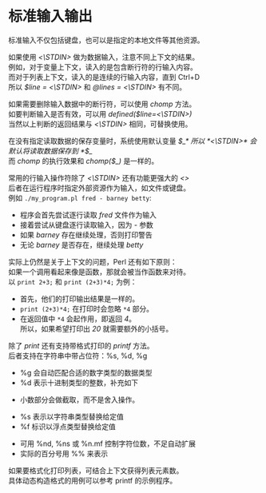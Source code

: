 # 标准输入输出
标准输入不仅包括键盘，也可以是指定的本地文件等其他资源。  

如果使用 *<\STDIN>* 做为数据输入，注意不同上下文的结果。  
例如，对于变量上下文，读入的是包含断行符的行输入内容。  
而对于列表上下文，读入的是连续的行输入内容，直到 Ctrl+D  
所以 *$line = <\STDIN>* 和 *@lines = <\STDIN>* 有不同。  

如果需要删除输入数据中的断行符，可以使用 *chomp* 方法。  
如要判断输入是否有效，可以用 *defined($line=<\STDIN>)*  
当然以上判断的返回结果与 *<\STDIN>* 相同，可替换使用。  

在没有指定读取数据的保存变量时，系统使用默认变量 *$_*  
所以 *<\STDIN>* 会默认将读取数据保存到 *$_*  
而 *chomp* 的执行效果和 *chomp($_)* 是一样的。  

常用的行输入操作符除了 *<\STDIN>* 还有功能更强大的 *<>*  
后者在运行程序时指定外部资源作为输入，如文件或键盘。  
例如 `./my_program.pl fred - barney betty`:  
* 程序会首先尝试逐行读取 *fred* 文件作为输入
* 接着尝试从键盘逐行读取输入，因为 *-* 参数
* 如果 *barney* 存在继续处理，否则打印警告
* 无论 *barney* 是否存在，继续处理 *betty*

实际上仍然是关于上下文的问题，Perl 还有如下原则：  
如果一个调用看起来像是函数，那就会被当作函数来对待。  
以 `print 2+3;` 和 `print (2+3)*4;` 为例：  
* 首先，他们的打印输出结果是一样的。
* `print (2+3)*4;` 在打印时会忽略 `*4` 部分。
* 在返回值中 `*4` 会起作用，即返回 *4*。  
所以，如果希望打印出 *20* 就需要额外的小括号。  

除了 *print* 还有支持带格式打印的 *printf* 方法。  
后者支持在字符串中带占位符：%s, %d, %g  
* %g 会自动匹配合适的数字类型的数据类型
* %d 表示十进制类型的整数，补充如下
+ 小数部分会做截取，而不是舍入操作。
* %s 表示以字符串类型替换给定值
* %f 标识以浮点类型替换给定值
+ 可用 %nd, %ns 或 %n.mf 控制字符位数，不足自动扩展
+ 实际的百分号用 %% 来表示

如果要格式化打印列表，可结合上下文获得列表元素数。  
具体动态构造格式的用例可以参考 printf 的示例程序。  
